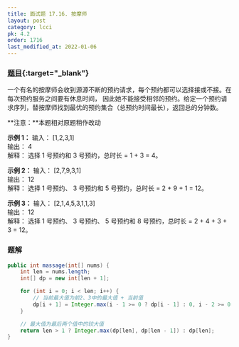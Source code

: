 ```yaml
---
title: 面试题 17.16. 按摩师
layout: post
category: lcci
pk: 4.2
order: 1716
last_modified_at: 2022-01-06
---
```


### [题目](https://leetcode.cn/the-masseuse-lcci/){:target="_blank"}

一个有名的按摩师会收到源源不断的预约请求，每个预约都可以选择接或不接。在每次预约服务之间要有休息时间，
因此她不能接受相邻的预约。给定一个预约请求序列，替按摩师找到最优的预约集合（总预约时间最长），返回总的分钟数。

**注意：**本题相对原题稍作改动

**示例 1：**
输入： [1,2,3,1]  
输出： 4  
解释： 选择 1 号预约和 3 号预约，总时长 = 1 + 3 = 4。

**示例 2：**
输入： [2,7,9,3,1]  
输出： 12  
解释： 选择 1 号预约、 3 号预约和 5 号预约，总时长 = 2 + 9 + 1 = 12。

**示例 3：**
输入： [2,1,4,5,3,1,1,3]  
输出： 12  
解释： 选择 1 号预约、 3 号预约、 5 号预约和 8 号预约，总时长 = 2 + 4 + 3 + 3 = 12。

### 题解

```java
public int massage(int[] nums) {
    int len = nums.length;
    int[] dp = new int[len + 1];

    for (int i = 0; i < len; i++) {
        // 当前最大值为前2、3中的最大值 + 当前值
        dp[i + 1] = Integer.max(i - 1 >= 0 ? dp[i - 1] : 0, i - 2 >= 0 ? dp[i - 2] : 0) + nums[i];
    }

    // 最大值为最后两个值中的较大值
    return len > 1 ? Integer.max(dp[len], dp[len - 1]) : dp[len];
}
```